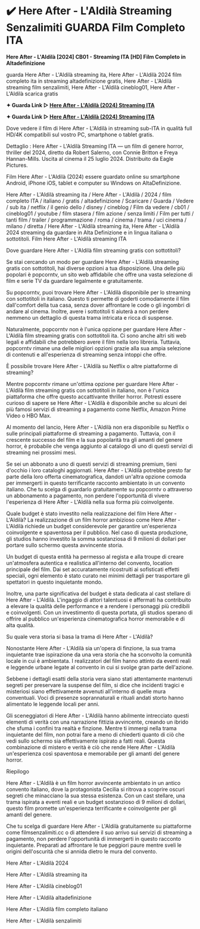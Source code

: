 # ✔️ Here After - L'Aldilà Streaming Senzalimiti GUARDA Film Completo ITA

**Here After - L'Aldilà [2024] CB01 - Streaming ITA [HD] Film Completo in Altadefinizione**

guarda Here After - L'Aldilà streaming ita, Here After - L'Aldilà 2024 film completo ita in streaming altadefinizione gratis, Here After - L'Aldilà streaming film senzalimiti, Here After - L'Aldilà cineblog01, Here After - L'Aldilà scarica gratis

**✦ Guarda Link ▷ [Here After - L'Aldilà (2024) Streaming ITA](https://popcorn-tv.online/it/movie/1096838/here-after)**

**✦ Guarda Link ▷ [Here After - L'Aldilà (2024) Streaming ITA](https://popcorn-tv.online/it/movie/1096838/here-after)**

Dove vedere il film di Here After - L'Aldilà in streaming sub-ITA in qualità full HD/4K compatibili sul vostro PC, smartphone o tablet gratis.

Dettaglio : Here After - L'Aldilà Streaming ITA — un film di genere horror, thriller del 2024, diretto da Robert Salerno, con Connie Britton e Freya Hannan-Mills. Uscita al cinema il 25 luglio 2024. Distribuito da Eagle Pictures.

Film Here After - L'Aldilà (2024) essere guardato online su smartphone Android, iPhone iOS, tablet e computer su Windows on AltaDefinizione.

Here After - L'Aldilà streaming ita / Here After - L'Aldilà / 2024 / film completo ITA / italiano / gratis / altadefinizione / Scaricare / Guarda / Vedere / sub ita / netflix / il genio dello / disney / cineblog / Film da vedere / cb01 / cineblog01 / youtube / film stasera / film azione / senza limiti / Film per tutti / tanti film / trailer / programmazione / roma / cinema / trama / uci cinema / milano / diretta / Here After - L'Aldilà streaming ita, Here After - L'Aldilà 2024 streaming da guardare in Alta Definizione e in lingua italiana o sottotitoli. Film Here After - L'Aldilà streaming ITA

Dove guardare Here After - L'Aldilà film streaming gratis con sottotitoli?

Se stai cercando un modo per guardare Here After - L'Aldilà streaming gratis con sottotitoli, hai diverse opzioni a tua disposizione. Una delle più popolari è popcorntv, un sito web affidabile che offre una vasta selezione di film e serie TV da guardare legalmente e gratuitamente.

Su popcorntv, puoi trovare Here After - L'Aldilà disponibile per lo streaming con sottotitoli in italiano. Questo ti permette di goderti comodamente il film dall'comfort della tua casa, senza dover affrontare le code o gli ingombri di andare al cinema. Inoltre, avere i sottotitoli ti aiuterà a non perdere nemmeno un dettaglio di questa trama intricata e ricca di suspense.

Naturalmente, popcorntv non è l'unica opzione per guardare Here After - L'Aldilà film streaming gratis con sottotitoli ita. Ci sono anche altri siti web legali e affidabili che potrebbero avere il film nella loro libreria. Tuttavia, popcorntv rimane una delle migliori opzioni grazie alla sua ampia selezione di contenuti e all'esperienza di streaming senza intoppi che offre.

È possibile trovare Here After - L'Aldilà su Netflix o altre piattaforme di streaming?

Mentre popcorntv rimane un'ottima opzione per guardare Here After - L'Aldilà film streaming gratis con sottotitoli in italiano, non è l'unica piattaforma che offre questo accattivante thriller horror. Potresti essere curioso di sapere se Here After - L'Aldilà è disponibile anche su alcuni dei più famosi servizi di streaming a pagamento come Netflix, Amazon Prime Video o HBO Max.

Al momento del lancio, Here After - L'Aldilà non era disponibile su Netflix o sulle principali piattaforme di streaming a pagamento. Tuttavia, con il crescente successo del film e la sua popolarità tra gli amanti del genere horror, è probabile che venga aggiunto al catalogo di uno di questi servizi di streaming nei prossimi mesi.

Se sei un abbonato a uno di questi servizi di streaming premium, tieni d'occhio i loro cataloghi aggiornati. Here After - L'Aldilà potrebbe presto far parte della loro offerta cinematografica, dandoti un'altra opzione comoda per immergerti in questo terrificante racconto ambientato in un convento italiano. Che tu scelga di guardarlo gratuitamente su popcorntv o attraverso un abbonamento a pagamento, non perdere l'opportunità di vivere l'esperienza di Here After - L'Aldilà nella sua forma più coinvolgente.

Quale budget è stato investito nella realizzazione del film Here After - L'Aldilà?
La realizzazione di un film horror ambizioso come Here After - L'Aldilà richiede un budget considerevole per garantire un'esperienza coinvolgente e spaventosa per il pubblico. Nel caso di questa produzione, gli studios hanno investito la somma sostanziosa di 9 milioni di dollari per portare sullo schermo questa avvincente storia.

Un budget di questa entità ha permesso al regista e alla troupe di creare un'atmosfera autentica e realistica all'interno del convento, location principale del film. Dai set accuratamente ricostruiti ai sofisticati effetti speciali, ogni elemento è stato curato nei minimi dettagli per trasportare gli spettatori in questo inquietante mondo.

Inoltre, una parte significativa del budget è stata dedicata al cast stellare di Here After - L'Aldilà. L'ingaggio di attori talentuosi e affermati ha contribuito a elevare la qualità delle performance e a rendere i personaggi più credibili e coinvolgenti. Con un investimento di questa portata, gli studios sperano di offrire al pubblico un'esperienza cinematografica horror memorabile e di alta qualità.

Su quale vera storia si basa la trama di Here After - L'Aldilà?

Nonostante Here After - L'Aldilà sia un'opera di finzione, la sua trama inquietante trae ispirazione da una vera storia che ha sconvolto la comunità locale in cui è ambientata. I realizzatori del film hanno attinto da eventi reali e leggende urbane legate al convento in cui si svolge gran parte dell'azione.

Sebbene i dettagli esatti della storia vera siano stati attentamente mantenuti segreti per preservare la suspense del film, si dice che incidenti tragici e misteriosi siano effettivamente avvenuti all'interno di quelle mura conventuali. Voci di presenze soprannaturali e rituali andati storto hanno alimentato le leggende locali per anni.

Gli sceneggiatori di Here After - L'Aldilà hanno abilmente intrecciato questi elementi di verità con una narrazione fittizia avvincente, creando un ibrido che sfuma i confini tra realtà e finzione. Mentre ti immergi nella trama inquietante del film, non potrai fare a meno di chiederti quanto di ciò che vedi sullo schermo sia effettivamente ispirato a fatti reali. Questa combinazione di mistero e verità è ciò che rende Here After - L'Aldilà un'esperienza così spaventosa e memorabile per gli amanti del genere horror.

Riepilogo

Here After - L'Aldilà è un film horror avvincente ambientato in un antico convento italiano, dove la protagonista Cecilia si ritrova a scoprire oscuri segreti che minacciano la sua stessa esistenza. Con un cast stellare, una trama ispirata a eventi reali e un budget sostanzioso di 9 milioni di dollari, questo film promette un'esperienza terrificante e coinvolgente per gli amanti del genere.

Che tu scelga di guardare Here After - L'Aldilà gratuitamente su piattaforme come filmsenzalimiti.cc o di attendere il suo arrivo sui servizi di streaming a pagamento, non perdere l'opportunità di immergerti in questo racconto inquietante. Preparati ad affrontare le tue peggiori paure mentre sveli le origini dell'oscurità che si annida dietro le mura del convento.

Here After - L'Aldilà 2024

Here After - L'Aldilà streaming ita

Here After - L'Aldilà cineblog01

Here After - L'Aldilà altadefinizione

Here After - L'Aldilà film completo italiano

Here After - L'Aldilà senzalimiti
